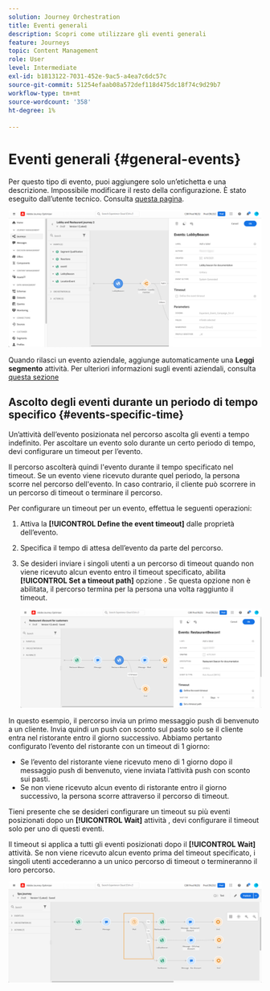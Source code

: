 ```yaml
---
solution: Journey Orchestration
title: Eventi generali
description: Scopri come utilizzare gli eventi generali
feature: Journeys
topic: Content Management
role: User
level: Intermediate
exl-id: b1813122-7031-452e-9ac5-a4ea7c6dc57c
source-git-commit: 51254efaab08a572def118d475dc18f74c9d29b7
workflow-type: tm+mt
source-wordcount: '358'
ht-degree: 1%

---
```


# Eventi generali {#general-events}

Per questo tipo di evento, puoi aggiungere solo un’etichetta e una descrizione. Impossibile modificare il resto della configurazione. È stato eseguito dall’utente tecnico. Consulta [questa pagina](../event/about-events.md).

![](../assets/general-events.png)

Quando rilasci un evento aziendale, aggiunge automaticamente una **Leggi segmento** attività. Per ulteriori informazioni sugli eventi aziendali, consulta [questa sezione](../event/about-events.md)

## Ascolto degli eventi durante un periodo di tempo specifico {#events-specific-time}

Un’attività dell’evento posizionata nel percorso ascolta gli eventi a tempo indefinito. Per ascoltare un evento solo durante un certo periodo di tempo, devi configurare un timeout per l’evento.

Il percorso ascolterà quindi l&#39;evento durante il tempo specificato nel timeout. Se un evento viene ricevuto durante quel periodo, la persona scorre nel percorso dell&#39;evento. In caso contrario, il cliente può scorrere in un percorso di timeout o terminare il percorso.

Per configurare un timeout per un evento, effettua le seguenti operazioni:

1. Attiva la **[!UICONTROL Define the event timeout]** dalle proprietà dell’evento.

1. Specifica il tempo di attesa dell’evento da parte del percorso.

1. Se desideri inviare i singoli utenti a un percorso di timeout quando non viene ricevuto alcun evento entro il timeout specificato, abilita **[!UICONTROL Set a timeout path]** opzione . Se questa opzione non è abilitata, il percorso termina per la persona una volta raggiunto il timeout.

   ![](../assets/event-timeout.png)

In questo esempio, il percorso invia un primo messaggio push di benvenuto a un cliente. Invia quindi un push con sconto sul pasto solo se il cliente entra nel ristorante entro il giorno successivo. Abbiamo pertanto configurato l’evento del ristorante con un timeout di 1 giorno:

* Se l’evento del ristorante viene ricevuto meno di 1 giorno dopo il messaggio push di benvenuto, viene inviata l’attività push con sconto sui pasti.
* Se non viene ricevuto alcun evento di ristorante entro il giorno successivo, la persona scorre attraverso il percorso di timeout.

Tieni presente che se desideri configurare un timeout su più eventi posizionati dopo un **[!UICONTROL Wait]** attività , devi configurare il timeout solo per uno di questi eventi.

Il timeout si applica a tutti gli eventi posizionati dopo il **[!UICONTROL Wait]** attività. Se non viene ricevuto alcun evento prima del timeout specificato, i singoli utenti accederanno a un unico percorso di timeout o termineranno il loro percorso.

![](../assets/event-timeout-group.png)
